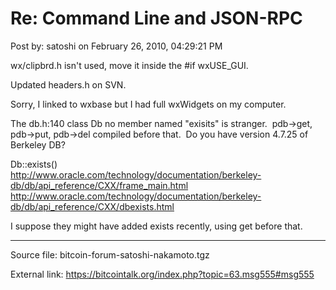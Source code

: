 # Re: Command Line and JSON-RPC

Post by: satoshi on February 26, 2010, 04:29:21 PM

wx/clipbrd.h isn't used, move it inside the #if wxUSE_GUI.

Updated headers.h on SVN.

Sorry, I linked to wxbase but I had full wxWidgets on my computer.

The db.h:140 class Db no member named "exisits" is stranger. &nbsp;pdb->get, pdb->put, pdb->del compiled before that. &nbsp;Do you have version 4.7.25 of Berkeley DB?

Db::exists()<br>
http://www.oracle.com/technology/documentation/berkeley-db/db/api_reference/CXX/frame_main.html <br>
http://www.oracle.com/technology/documentation/berkeley-db/db/api_reference/CXX/dbexists.html

I suppose they might have added exists recently, using get before that.

---

Source file: bitcoin-forum-satoshi-nakamoto.tgz

External link: https://bitcointalk.org/index.php?topic=63.msg555#msg555

